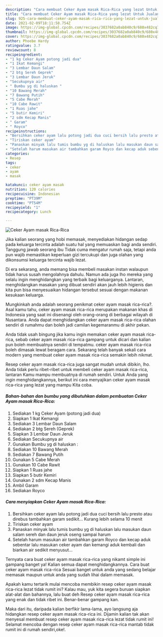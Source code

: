 ```yaml
---
description: "Cara membuat Ceker Ayam masak Rica-Rica yang lezat Untuk Jualan"
title: "Cara membuat Ceker Ayam masak Rica-Rica yang lezat Untuk Jualan"
slug: 925-cara-membuat-ceker-ayam-masak-rica-rica-yang-lezat-untuk-jualan
date: 2021-02-09T18:11:58.754Z
image: https://img-global.cpcdn.com/recipes/3037682a0ab840c9/680x482cq70/ceker-ayam-masak-rica-rica-foto-resep-utama.jpg
thumbnail: https://img-global.cpcdn.com/recipes/3037682a0ab840c9/680x482cq70/ceker-ayam-masak-rica-rica-foto-resep-utama.jpg
cover: https://img-global.cpcdn.com/recipes/3037682a0ab840c9/680x482cq70/ceker-ayam-masak-rica-rica-foto-resep-utama.jpg
author: Phoebe Hardy
ratingvalue: 3.7
reviewcount: 8
recipeingredient:
- "1 kg Ceker Ayam potong jadi dua"
- "1 Ikat Kemangi"
- "3 Lembar Daun Salam"
- "2 btg Sereh Geprek"
- "3 Lembar Daun Jeruk"
- "Secukupnya air"
- " Bumbu yg di haluskan "
- "10 Bawang Merah"
- "7 Bawang Putih"
- "5 Cabe Merah"
- "10 Cabe Rawit"
- "1 Ruas jahe"
- "5 butir Kemiri"
- "2 sdm Kecap Manis"
- " Garam"
- " Royco"
recipeinstructions:
- "Bersihkan ceker ayam lalu potong jadi dua cuci bersih lalu presto atau direbus tambahkan garam sedikit... Kurang lebih selama 10 menit"
- "Tiriskan ceker ayam"
- "Panaskan minyak lalu tumis bumbu yg di haluskan lalu masukan daun salam sereh dan daun jeruk oseng sampai harum"
- "Setelah harum masukan air tambahkan garam Royco dan kecap aduk sebentar lalu masukan ceker ayam dan kemangi aduk kembali dan biarkan air sedikit menyusut..."
categories:
- Resep
tags:
- ceker
- ayam
- masak

katakunci: ceker ayam masak 
nutrition: 120 calories
recipecuisine: Indonesian
preptime: "PT39M"
cooktime: "PT54M"
recipeyield: "1"
recipecategory: Lunch

---
```



![Ceker Ayam masak Rica-Rica](https://img-global.cpcdn.com/recipes/3037682a0ab840c9/680x482cq70/ceker-ayam-masak-rica-rica-foto-resep-utama.jpg)

Jika kalian seorang yang hobi memasak, menyediakan hidangan sedap pada keluarga tercinta adalah suatu hal yang memuaskan bagi anda sendiri. Tanggung jawab seorang ibu Tidak cuma mengatur rumah saja, tetapi anda pun wajib memastikan keperluan gizi tercukupi dan juga olahan yang dikonsumsi keluarga tercinta wajib lezat.

Di era  sekarang, anda memang bisa membeli masakan instan walaupun tidak harus susah mengolahnya dahulu. Namun ada juga lho mereka yang selalu ingin menghidangkan yang terbaik bagi keluarganya. Lantaran, menghidangkan masakan yang dibuat sendiri akan jauh lebih higienis dan kita pun bisa menyesuaikan hidangan tersebut sesuai dengan makanan kesukaan keluarga. 



Mungkinkah anda adalah seorang penikmat ceker ayam masak rica-rica?. Asal kamu tahu, ceker ayam masak rica-rica merupakan makanan khas di Indonesia yang saat ini disenangi oleh orang-orang di berbagai wilayah di Nusantara. Anda dapat menghidangkan ceker ayam masak rica-rica olahan sendiri di rumahmu dan boleh jadi camilan kegemaranmu di akhir pekan.

Anda tidak usah bingung jika kamu ingin memakan ceker ayam masak rica-rica, sebab ceker ayam masak rica-rica gampang untuk dicari dan kalian pun boleh membuatnya sendiri di tempatmu. ceker ayam masak rica-rica boleh dimasak lewat beragam cara. Sekarang telah banyak sekali cara modern yang membuat ceker ayam masak rica-rica semakin lebih nikmat.

Resep ceker ayam masak rica-rica juga sangat mudah untuk dibikin, lho. Anda tidak perlu ribet-ribet untuk membeli ceker ayam masak rica-rica, lantaran Kamu mampu membuatnya di rumah sendiri. Untuk Anda yang ingin menghidangkannya, berikut ini cara menyajikan ceker ayam masak rica-rica yang lezat yang mampu Kita coba.

<!--inarticleads1-->

##### Bahan-bahan dan bumbu yang dibutuhkan dalam pembuatan Ceker Ayam masak Rica-Rica:

1. Sediakan 1 kg Ceker Ayam (potong jadi dua)
1. Siapkan 1 Ikat Kemangi
1. Sediakan 3 Lembar Daun Salam
1. Sediakan 2 btg Sereh (Geprek)
1. Siapkan 3 Lembar Daun Jeruk
1. Sediakan Secukupnya air
1. Gunakan  Bumbu yg di haluskan :
1. Sediakan 10 Bawang Merah
1. Sediakan 7 Bawang Putih
1. Gunakan 5 Cabe Merah
1. Gunakan 10 Cabe Rawit
1. Siapkan 1 Ruas jahe
1. Siapkan 5 butir Kemiri
1. Gunakan 2 sdm Kecap Manis
1. Ambil  Garam
1. Sediakan  Royco




<!--inarticleads2-->

##### Cara menyiapkan Ceker Ayam masak Rica-Rica:

1. Bersihkan ceker ayam lalu potong jadi dua cuci bersih lalu presto atau direbus tambahkan garam sedikit... Kurang lebih selama 10 menit
1. Tiriskan ceker ayam
1. Panaskan minyak lalu tumis bumbu yg di haluskan lalu masukan daun salam sereh dan daun jeruk oseng sampai harum
1. Setelah harum masukan air tambahkan garam Royco dan kecap aduk sebentar lalu masukan ceker ayam dan kemangi aduk kembali dan biarkan air sedikit menyusut...




Ternyata cara buat ceker ayam masak rica-rica yang nikamt simple ini gampang banget ya! Kalian semua dapat menghidangkannya. Cara buat ceker ayam masak rica-rica Sesuai banget untuk anda yang sedang belajar memasak maupun untuk anda yang sudah lihai dalam memasak.

Apakah kamu tertarik mulai mencoba membikin resep ceker ayam masak rica-rica lezat tidak rumit ini? Kalau mau, yuk kita segera buruan siapkan alat-alat dan bahannya, lalu buat deh Resep ceker ayam masak rica-rica yang enak dan tidak ribet ini. Benar-benar gampang kan. 

Maka dari itu, daripada kalian berfikir lama-lama, ayo langsung aja hidangkan resep ceker ayam masak rica-rica ini. Dijamin kalian tak akan menyesal membuat resep ceker ayam masak rica-rica lezat tidak rumit ini! Selamat mencoba dengan resep ceker ayam masak rica-rica mantab tidak rumit ini di rumah sendiri,oke!.

